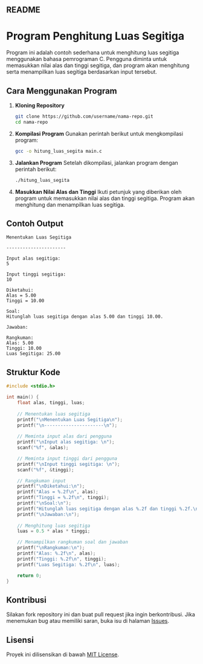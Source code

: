 ## README

# Program Penghitung Luas Segitiga

Program ini adalah contoh sederhana untuk menghitung luas segitiga menggunakan bahasa pemrograman C. Pengguna diminta untuk memasukkan nilai alas dan tinggi segitiga, dan program akan menghitung serta menampilkan luas segitiga berdasarkan input tersebut.

## Cara Menggunakan Program

1. **Kloning Repository**
   ```sh
   git clone https://github.com/username/nama-repo.git
   cd nama-repo
   ```

2. **Kompilasi Program**
   Gunakan perintah berikut untuk mengkompilasi program:
   ```sh
   gcc -o hitung_luas_segita main.c
   ```

3. **Jalankan Program**
   Setelah dikompilasi, jalankan program dengan perintah berikut:
   ```sh
   ./hitung_luas_segita
   ```

4. **Masukkan Nilai Alas dan Tinggi**
   Ikuti petunjuk yang diberikan oleh program untuk memasukkan nilai alas dan tinggi segitiga. Program akan menghitung dan menampilkan luas segitiga.

## Contoh Output

```
Menentukan Luas Segitiga

----------------------

Input alas segitiga: 
5

Input tinggi segitiga: 
10

Diketahui:
Alas = 5.00
Tinggi = 10.00

Soal:
Hitunglah luas segitiga dengan alas 5.00 dan tinggi 10.00.

Jawaban:

Rangkuman:
Alas: 5.00
Tinggi: 10.00
Luas Segitiga: 25.00
```

## Struktur Kode

```c
#include <stdio.h>

int main() {
    float alas, tinggi, luas;
    
    // Menentukan luas segitiga
    printf("\nMenentukan Luas Segitiga\n");
    printf("\n----------------------\n");
    
    // Meminta input alas dari pengguna
    printf("\nInput alas segitiga: \n");
    scanf("%f", &alas);

    // Meminta input tinggi dari pengguna
    printf("\nInput tinggi segitiga: \n");
    scanf("%f", &tinggi);

    // Rangkuman input
    printf("\nDiketahui:\n");
    printf("Alas = %.2f\n", alas);
    printf("Tinggi = %.2f\n", tinggi);
    printf("\nSoal:\n");
    printf("Hitunglah luas segitiga dengan alas %.2f dan tinggi %.2f.\n", alas, tinggi);
    printf("\nJawaban:\n");
    
    // Menghitung luas segitiga
    luas = 0.5 * alas * tinggi;

    // Menampilkan rangkuman soal dan jawaban
    printf("\nRangkuman:\n");
    printf("Alas: %.2f\n", alas);
    printf("Tinggi: %.2f\n", tinggi);
    printf("Luas Segitiga: %.2f\n", luas);

    return 0;
}
```

## Kontribusi

Silakan fork repository ini dan buat pull request jika ingin berkontribusi. Jika menemukan bug atau memiliki saran, buka isu di halaman [Issues](https://github.com/username/nama-repo/issues).

## Lisensi

Proyek ini dilisensikan di bawah [MIT License](LICENSE).
